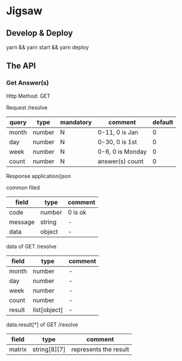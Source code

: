 # Jigsaw

## Develop & Deploy

yarn && yarn start && yarn deploy

## The API

### Get Answer(s)

Http Method: GET

Request /resolve

| query | type   | mandatory | comment          | default |
|-------|--------|-----------|------------------|---------|
| month | number | N         | 0-11, 0 is Jan   | 0       |
| day   | number | N         | 0-30, 0 is 1st   | 0       |
| week  | number | N         | 0-6, 0 is Monday | 0       |
| count | number | N         | answer(s) count  | 0       |

Response application/json

common filed

| field   | type   | comment |
|---------|--------|---------|
| code    | number | 0 is ok |
| message | string | -       |
| data    | object | -       |

data of GET /resolve

| field  | type         | comment |
|--------|--------------|---------|
| month  | number       | -       |
| day    | number       | -       |
| week   | number       | -       |
| count  | number       | -       |
| result | list[object] | -       |

data.result[*] of GET /resolve

| field  | type           | comment               |
|--------|----------------|-----------------------|
| matrix | string\[8]\[7] | represents the result |
